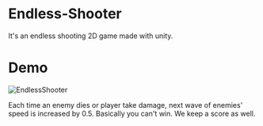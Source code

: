 # Endless-Shooter

It's an endless shooting 2D game made with unity.


# Demo
![EndlessShooter](https://user-images.githubusercontent.com/34586177/69290282-1fbd6900-0c08-11ea-9e8e-f72af65a9166.gif)

Each time an enemy dies or player take damage, next wave of enemies' speed is increased by 0.5.
Basically you can't win. We keep a score as well.
